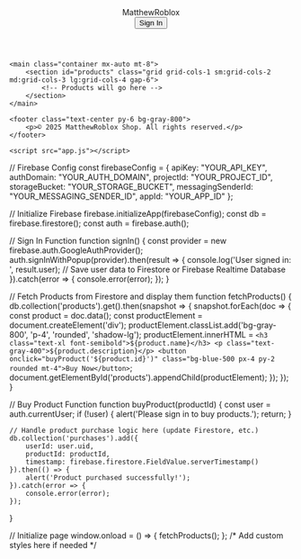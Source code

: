<!DOCTYPE html>
<html lang="en">
<head>
    <meta charset="UTF-8">
    <meta name="viewport" content="width=device-width, initial-scale=1.0">
    <title>MatthewRoblox Shop</title>
    <link href="https://cdn.jsdelivr.net/npm/tailwindcss@2.1.2/dist/tailwind.min.css" rel="stylesheet">
    <script src="https://www.gstatic.com/firebasejs/8.10.0/firebase-app.js"></script>
    <script src="https://www.gstatic.com/firebasejs/8.10.0/firebase-auth.js"></script>
    <script src="https://www.gstatic.com/firebasejs/8.10.0/firebase-firestore.js"></script>
</head>
<body class="bg-gray-900 text-white">
    <header class="flex justify-between items-center p-4 bg-gray-800">
        <div class="text-2xl font-bold">MatthewRoblox</div>
        <button onclick="signIn()" class="bg-blue-500 px-4 py-2 rounded">Sign In</button>
    </header>
    
    <main class="container mx-auto mt-8">
        <section id="products" class="grid grid-cols-1 sm:grid-cols-2 md:grid-cols-3 lg:grid-cols-4 gap-6">
            <!-- Products will go here -->
        </section>
    </main>
    
    <footer class="text-center py-6 bg-gray-800">
        <p>© 2025 MatthewRoblox Shop. All rights reserved.</p>
    </footer>

    <script src="app.js"></script>
</body>
</html>
// Firebase Config
const firebaseConfig = {
    apiKey: "YOUR_API_KEY",
    authDomain: "YOUR_AUTH_DOMAIN",
    projectId: "YOUR_PROJECT_ID",
    storageBucket: "YOUR_STORAGE_BUCKET",
    messagingSenderId: "YOUR_MESSAGING_SENDER_ID",
    appId: "YOUR_APP_ID"
};

// Initialize Firebase
firebase.initializeApp(firebaseConfig);
const db = firebase.firestore();
const auth = firebase.auth();

// Sign In Function
function signIn() {
    const provider = new firebase.auth.GoogleAuthProvider();
    auth.signInWithPopup(provider).then(result => {
        console.log('User signed in: ', result.user);
        // Save user data to Firestore or Firebase Realtime Database
    }).catch(error => {
        console.error(error);
    });
}

// Fetch Products from Firestore and display them
function fetchProducts() {
    db.collection('products').get().then(snapshot => {
        snapshot.forEach(doc => {
            const product = doc.data();
            const productElement = document.createElement('div');
            productElement.classList.add('bg-gray-800', 'p-4', 'rounded', 'shadow-lg');
            productElement.innerHTML = `
                <h3 class="text-xl font-semibold">${product.name}</h3>
                <p class="text-gray-400">${product.description}</p>
                <button onclick="buyProduct('${product.id}')" class="bg-blue-500 px-4 py-2 rounded mt-4">Buy Now</button>
            `;
            document.getElementById('products').appendChild(productElement);
        });
    });
}

// Buy Product Function
function buyProduct(productId) {
    const user = auth.currentUser;
    if (!user) {
        alert('Please sign in to buy products.');
        return;
    }

    // Handle product purchase logic here (update Firestore, etc.)
    db.collection('purchases').add({
        userId: user.uid,
        productId: productId,
        timestamp: firebase.firestore.FieldValue.serverTimestamp()
    }).then(() => {
        alert('Product purchased successfully!');
    }).catch(error => {
        console.error(error);
    });
}

// Initialize page
window.onload = () => {
    fetchProducts();
};
/* Add custom styles here if needed */
